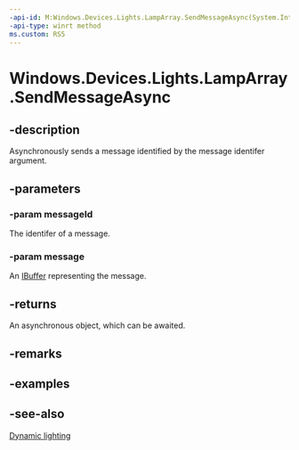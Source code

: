 ```yaml
---
-api-id: M:Windows.Devices.Lights.LampArray.SendMessageAsync(System.Int32,Windows.Storage.Streams.IBuffer)
-api-type: winrt method
ms.custom: RS5
---
```


<!-- Method syntax.
public IAsyncAction LampArray.SendMessageAsync(Int32 messageId, IBuffer message)
-->

# Windows.Devices.Lights.LampArray.SendMessageAsync

## -description

Asynchronously sends a message identified by the message identifer argument.

## -parameters

### -param messageId

The identifer of a message.

### -param message

An [IBuffer](/uwp/api/windows.storage.streams.ibuffer) representing the message.

## -returns

An asynchronous object, which can be awaited.

## -remarks

## -examples

## -see-also

[Dynamic lighting](/windows/uwp/devices-sensors/lighting-dynamic-lamparray)
